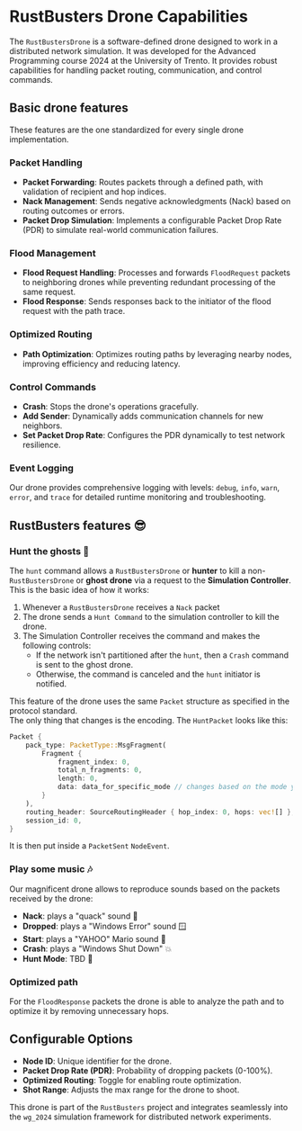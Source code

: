 # RustBusters Drone Capabilities

The `RustBustersDrone` is a software-defined drone designed to work in a distributed network simulation.
It was developed for the Advanced Programming course 2024 at the University of Trento.
It provides robust capabilities for handling packet routing, communication, and control commands.

## Basic drone features

These features are the one standardized for every single drone implementation.

### **Packet Handling**

- **Packet Forwarding**: Routes packets through a defined path, with validation of recipient and hop indices.
- **Nack Management**: Sends negative acknowledgments (Nack) based on routing outcomes or errors.
- **Packet Drop Simulation**: Implements a configurable Packet Drop Rate (PDR) to simulate real-world communication
  failures.

### **Flood Management**

- **Flood Request Handling**: Processes and forwards `FloodRequest` packets to neighboring drones while preventing
  redundant processing of the same request.
- **Flood Response**: Sends responses back to the initiator of the flood request with the path trace.

### **Optimized Routing**

- **Path Optimization**: Optimizes routing paths by leveraging nearby nodes, improving efficiency and reducing latency.

### **Control Commands**

- **Crash**: Stops the drone's operations gracefully.
- **Add Sender**: Dynamically adds communication channels for new neighbors.
- **Set Packet Drop Rate**: Configures the PDR dynamically to test network resilience.

### **Event Logging**

Our drone provides comprehensive logging with levels: `debug`, `info`, `warn`, `error`, and `trace` for detailed runtime
monitoring and troubleshooting.

## RustBusters features 😎

### **Hunt the ghosts 👻**

The `hunt` command allows a `RustBustersDrone` or **hunter** to kill a non-`RustBustersDrone` or **ghost drone** via a
request to the **Simulation Controller**. \
This is the basic idea of how it works:

1. Whenever a `RustBustersDrone` receives a `Nack` packet
2. The drone sends a `Hunt Command` to the simulation controller to kill the drone.
3. The Simulation Controller receives the command and makes the following controls:
    - If the network isn't partitioned after the `hunt`, then a `Crash` command is sent to the ghost drone.
    - Otherwise, the command is canceled and the `hunt` initiator is notified.

This feature of the drone uses the same `Packet` structure as specified in the protocol standard.\
The only thing that changes is the encoding. The `HuntPacket` looks like this:

```rust
Packet {
    pack_type: PacketType::MsgFragment(
        Fragment {
            fragment_index: 0,
            total_n_fragments: 0,
            length: 0,
            data: data_for_specific_mode // changes based on the mode you choose (NormalShot, LongShot or EMPBlast) 
        }
    ),
    routing_header: SourceRoutingHeader { hop_index: 0, hops: vec![] },
    session_id: 0,
}
```

It is then put inside a `PacketSent` `NodeEvent`.

### **Play some music 🎶**

Our magnificent drone allows to reproduce sounds based on the packets received by the drone:

- **Nack**: plays a "quack" sound 🦆
- **Dropped**: plays a "Windows Error" sound 🪟
- **Start**: plays a "YAHOO" Mario sound 🍄
- **Crash**: plays a "Windows Shut Down" 💥
- **Hunt Mode**: TBD 👻

### **Optimized path**

For the `FloodResponse` packets the drone is able to analyze the path and to optimize it by removing unnecessary hops.


## Configurable Options

- **Node ID**: Unique identifier for the drone.
- **Packet Drop Rate (PDR)**: Probability of dropping packets (0-100%).
- **Optimized Routing**: Toggle for enabling route optimization.
- **Shot Range**: Adjusts the max range for the drone to shoot.

This drone is part of the `RustBusters` project and integrates seamlessly into the `wg_2024` simulation framework for
distributed network experiments.